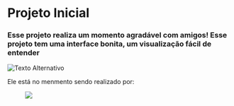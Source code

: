 <h1>Projeto Inicial</h1>

<h3>Esse projeto realiza um momento agradável com amigos!
Esse projeto tem uma interface bonita, um visualização fácil de entender
</h3>

<img src="/imgens/Captura de Tela (316).png" alt="Texto Alternativo">

<p>
  Ele está no menmento sendo realizado por:
</p>
<p>
 <figure>
   <img src="/imgens/Captura de Tela (8).png">
 </figure>
</p>
